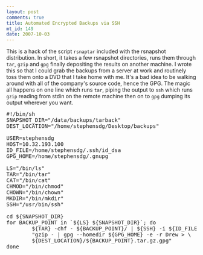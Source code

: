 ```yaml
--- 
layout: post
comments: true
title: Automated Encrypted Backups via SSH
mt_id: 149
date: 2007-10-03
---
```

This is a hack of the script `rsnaptar` included with the rsnapshot distribution.  In short, it takes a  few rsnapshot directories, runs them through `tar`, `gzip` and `gpg` finally depositing the results on another machine.  I wrote this so that I could grab the backups from a server at work and routinely toss them onto a DVD that I take home with me.  It's a bad idea to be walking around with all of the company's source code, hence the GPG.  The magic all happens on one line which runs `tar`, piping the output to `ssh` which runs `gzip` reading from stdin on the remote machine then on to `gpg` dumping its output wherever you want.

<pre>
#!/bin/sh
SNAPSHOT_DIR="/data/backups/tarback"
DEST_LOCATION="/home/stephensdg/Desktop/backups"

USER=stephensdg
HOST=10.32.193.100
ID_FILE=/home/stephensdg/.ssh/id_dsa
GPG_HOME=/home/stephensdg/.gnupg

LS="/bin/ls"
TAR="/bin/tar"
CAT="/bin/cat"
CHMOD="/bin/chmod"
CHOWN="/bin/chown"
MKDIR="/bin/mkdir"
SSH="/usr/bin/ssh"

cd ${SNAPSHOT_DIR}
for BACKUP_POINT in `${LS} ${SNAPSHOT_DIR}`; do
        ${TAR} -chf - ${BACKUP_POINT}/ | ${SSH} -i ${ID_FILE} ${USER}@${HOST} \
        "gzip - | gpg --homedir ${GPG_HOME} -e -r Drew > \
        ${DEST_LOCATION}/${BACKUP_POINT}.tar.gz.gpg"
done
</pre>
